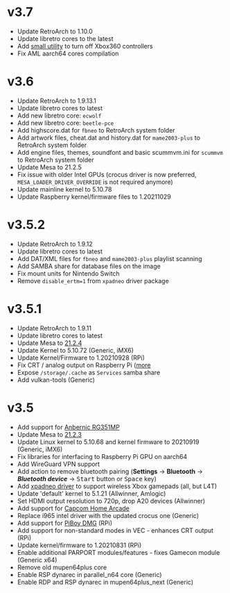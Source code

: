 # v3.7
* Update RetroArch to 1.10.0
* Update libretro cores to the latest
* Add [small utility](https://github.com/spleen1981/xbox360-controllers-shutdown) to turn off Xbox360 controllers
* Fix AML aarch64 cores compilation

# v3.6
* Update RetroArch to 1.9.13.1
* Update libretro cores to latest
* Add new libretro core: `ecwolf`
* Add new libretro core: `beetle-pce`
* Add highscore.dat for `fbneo` to RetroArch system folder
* Add artwork files, cheat.dat and history.dat for `mame2003-plus` to RetroArch system folder
* Add engine files, themes, soundfont and basic scummvm.ini for `scummvm` to RetroArch system folder
* Update Mesa to 21.2.5
* Fix issue with older Intel GPUs (crocus driver is now preferred, `MESA_LOADER_DRIVER_OVERRIDE` is not required anymore)
* Update mainline kernel to 5.10.78
* Update Raspberry kernel/firmware files to 1.20211029

# v3.5.2
* Update RetroArch to 1.9.12
* Update libretro cores to latest
* Add DAT/XML files for `fbneo` and `mame2003-plus` playlist scanning
* Add SAMBA share for database files on the image
* Fix mount units for Nintendo Switch
* Remove `disable_ertm=1` from `xpadneo` driver package

# v3.5.1
* Update RetroArch to 1.9.11
* Update libretro cores to latest
* Update Mesa to [21.2.4](https://docs.mesa3d.org/relnotes/21.2.4.html)
* Update Kernel to 5.10.72 (Generic, iMX6)
* Update Kernel/Firmware to 1.20210928 (RPi)
* Fix CRT / analog output on Raspberry Pi ([more](https://github.com/libretro/Lakka-LibreELEC/wiki/Raspberry-Pi#composite-output)
* Expose `/storage/.cache` as `Services` samba share
* Add vulkan-tools (Generic)

# v3.5
* Add support for [Anbernic RG351MP](https://anbernic.com/products/anbernic-new-rg351mp-retro-games-built)
* Update Mesa to [21.2.3](https://docs.mesa3d.org/relnotes/21.2.3.html)
* Update Linux kernel to 5.10.68 and kernel firmware to 20210919 (Generic, iMX6)
* Fix libraries for interfacing to Raspberry Pi GPU on aarch64
* Add WireGuard VPN support
* Add action to remove bluetooth pairing (**Settings** &rarr; **Bluetooth** &rarr; ***Bluetooth device*** &rarr; <kbd>Start</kbd> button or <kbd>Space</kbd> key)
* Add [xpadneo driver](https://atar-axis.github.io/xpadneo/) to support wireless Xbox gamepads (all, but L4T)
* Update 'default' kernel to 5.1.21 (Allwinner, Amlogic)
* Set HDMI output resolution to 720p, drop A20 devices (Allwinner)
* Add support for [Capcom Home Arcade](https://capcomhomearcade.com/uk)
* Replace i965 intel driver with the updated crocus one (Generic)
* Add support for [PiBoy DMG](https://www.experimentalpi.com/PiBoy-DMG--Kit_p_18.html) (RPi)
* Add support for non-standard modes in VEC - enhances CRT output (RPi)
* Update kernel/firmware to 1.20210831 (RPi)
* Enable additional PARPORT modules/features - fixes Gamecon module (Generic x64)
* Remove old mupen64plus core
* Enable RSP dynarec in parallel_n64 core (Generic)
* Enable RDP and RSP dynarec in mupen64plus_next (Generic)
